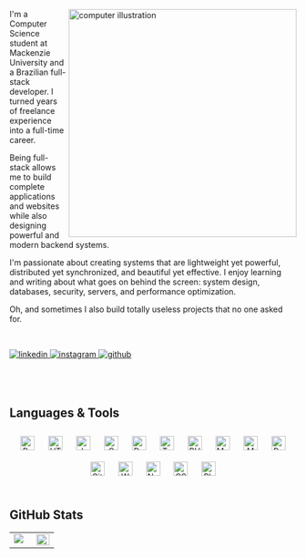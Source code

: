 <img
  src="https://i.imgur.com/W5DQZzj.png"
  alt="computer illustration"
  min-width="400px"
  max-width="400px"
  width="400px"
  align="right"
/>

<p align="left">
  I'm a Computer Science student at Mackenzie University and a Brazilian full-stack developer. I turned years of freelance experience into a full-time career.

  Being full-stack allows me to build complete applications and websites while also designing powerful and modern backend systems.

  I'm passionate about creating systems that are lightweight yet powerful, distributed yet synchronized, and beautiful yet effective.
  I enjoy learning and writing about what goes on behind the screen: system design, databases, security, servers, and performance optimization.

  Oh, and sometimes I also build totally useless projects that no one asked for.
</p>

<br/>

<p align="left">
  <a href="https://www.linkedin.com/in/allves-matteus/" target="_blank">
    <img
      src="https://img.shields.io/badge/linkedin-000000?style=for-the-badge&logo=linkedin&logoColor=white"
      alt="linkedin"
      style="margin-bottom: 5px;"
    />
  </a>
  <a href="https://www.instagram.com/matteus.all/" target="_blank">
    <img
      src="https://img.shields.io/badge/instagram-%23000000.svg?&style=for-the-badge&logo=instagram&logoColor=white"
      alt="instagram"
      style="margin-bottom: 5px;"
    />
  </a>
  <a href="https://github.com/AllvesMatteus" target="_blank">
    <img
      src="https://img.shields.io/badge/github-%2324292e.svg?&style=for-the-badge&logo=github&logoColor=white"
      alt="github"
      style="margin-bottom: 5px;"
    />
  </a>
</p>

<br/>
<br/>

## Languages & Tools

<div align="center">
<a href="https://reactjs.org/" target="_blank"><img style="margin: 10px" src="https://profilinator.rishav.dev/skills-assets/react-original-wordmark.svg" alt="React" height="25" /></a>
<a href="https://en.wikipedia.org/wiki/HTML5" target="_blank"><img style="margin: 10px" src="https://profilinator.rishav.dev/skills-assets/html5-original-wordmark.svg" alt="HTML5" height="25" /></a>
<a href="https://www.javascript.com/" target="_blank"><img style="margin: 10px" src="https://profilinator.rishav.dev/skills-assets/javascript-original.svg" alt="JavaScript" height="25" /></a>
<a href="https://www.cprogramming.com/" target="_blank"><img style="margin: 10px" src="https://profilinator.rishav.dev/skills-assets/c-original.svg" alt="C" height="25" /></a>
<a href="https://www.docker.com/" target="_blank"><img style="margin: 10px" src="https://profilinator.rishav.dev/skills-assets/docker-original-wordmark.svg" alt="Docker" height="25" /></a>
<a href="https://www.typescriptlang.org/" target="_blank"><img style="margin: 10px" src="https://profilinator.rishav.dev/skills-assets/typescript-original.svg" alt="TypeScript" height="25" /></a>
<a href="https://www.php.net/" target="_blank"><img style="margin: 10px" src="https://profilinator.rishav.dev/skills-assets/php-original.svg" alt="PHP" height="25" /></a>
<a href="https://www.mysql.com/" target="_blank"><img style="margin: 10px" src="https://profilinator.rishav.dev/skills-assets/mysql-original-wordmark.svg" alt="MySQL" height="25" /></a>
<a href="https://www.mongodb.com/" target="_blank"><img style="margin: 10px" src="https://profilinator.rishav.dev/skills-assets/mongodb-original-wordmark.svg" alt="MongoDB" height="25" /></a>
<a href="https://www.python.org/" target="_blank"><img style="margin: 10px" src="https://profilinator.rishav.dev/skills-assets/python-original.svg" alt="Python" height="25" /></a>
<a href="https://github.com/" target="_blank"><img style="margin: 10px" src="https://profilinator.rishav.dev/skills-assets/git-scm-icon.svg" alt="Git" height="25" /></a>
<a href="https://wordpress.com/" target="_blank"><img style="margin: 10px" src="https://profilinator.rishav.dev/skills-assets/wordpress.png" alt="WordPress" height="25" /></a>
<a href="https://nodejs.org/" target="_blank"><img style="margin: 10px" src="https://profilinator.rishav.dev/skills-assets/nodejs-original-wordmark.svg" alt="Node.js" height="25" /></a>
<a href="https://www.w3schools.com/css/" target="_blank"><img style="margin: 10px" src="https://profilinator.rishav.dev/skills-assets/css3-original-wordmark.svg" alt="CSS3" height="25" /></a>
<a href="https://www.adobe.com/in/products/photoshop.html" target="_blank"><img style="margin: 10px" src="https://profilinator.rishav.dev/skills-assets/photoshop-plain.svg" alt="Photoshop" height="25" /></a>
</div>

<br/>

## GitHub Stats

<table>
  <tr>
    <td valign="top" width="50%">
      <img
        src="https://github-readme-stats.vercel.app/api?username=AllvesMatteus&show_icons=true&count_private=true&hide_border=true&theme=transparent&text_color=ffffff&icon_color=ffffff"
      />
    </td>
    <td valign="top" width="50%">
      <img
        src="https://github-readme-stats.vercel.app/api/top-langs/?username=AllvesMatteus&hide_border=true&layout=compact&theme=transparent&text_color=ffffff&title_color=ffffff"
        align="left"
        style="width: 100%"
      />
    </td>
  </tr>
</table>

<br/>
